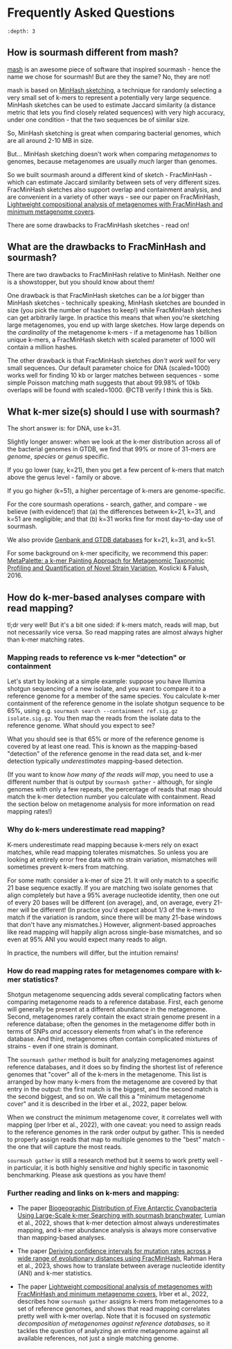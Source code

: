 # Frequently Asked Questions

```{contents} Contents
:depth: 3
```

## How is sourmash different from mash?

[mash](https://mash.readthedocs.org/) is an awesome piece of software
that inspired sourmash - hence the name we chose for sourmash! But are
they the same? No, they are not!

mash is based on
[MinHash sketching](https://en.wikipedia.org/wiki/MinHash), a
technique for randomly selecting a very small set of k-mers to
represent a potentially very large sequence. MinHash sketches can be
used to estimate Jaccard similarity (a distance metric that lets you
find closely related sequences) with very high accuracy, under one
condition - that the two sequences be of similar size.

So, MinHash sketching is great when comparing bacterial genomes, which are
all around 2-10 MB in size.

But... MinHash sketching doesn't work when comparing _metagenomes_ to
genomes, because metagenomes are usually _much_ larger than genomes.

So we built sourmash around a different kind of sketch - FracMinHash -
which can estimate Jaccard similarity between sets of very different
sizes. FracMinHash sketches also support overlap and containment
analysis, and are convenient in a variety of other ways - see our
paper on FracMinHash,
[Lightweight compositional analysis of metagenomes with FracMinHash and minimum metagenome covers](https://www.biorxiv.org/content/10.1101/2022.01.11.475838v2).

There are some drawbacks to FracMinHash sketches - read on!

## What are the drawbacks to FracMinHash and sourmash?

There are two drawbacks to FracMinHash relative to MinHash. Neither
one is a showstopper, but you should know about them!

One drawback is that FracMinHash sketches can be a _lot_ bigger than
MinHash sketches - technically speaking, MinHash sketches are bounded
in size (you pick the number of hashes to keep!) while FracMinHash
sketches can get arbitrarily large. In practice this means that when
you're sketching large metagenomes, you end up with large sketches.
How large depends on the _cardinality_ of the metagenome k-mers - if a
metagenome has 1 billion unique k-mers, a FracMinHash sketch with scaled
parameter of 1000 will contain a million hashes.

The other drawback is that FracMinHash sketches _don't work well_ for
very small sequences. Our default parameter choice for DNA
(scaled=1000) works well for finding 10 kb or larger matches between
sequences - some simple Poisson matching math suggests that about
99.98% of 10kb overlaps will be found with scaled=1000. @CTB verify I
think this is 5kb.

## What k-mer size(s) should I use with sourmash?

The short answer is: for DNA, use k=31.

Slightly longer answer: when we look at the k-mer distribution
across all of the bacterial genomes in GTDB, we find that 99% or
more of 31-mers are _genome_, _species_ or _genus_ specific.

If you go lower (say, k=21), then you get a few percent of k-mers
that match above the genus level - family or above.

If you go higher (k=51), a higher percentage of k-mers are genome-specific.

For the core sourmash operations - search, gather, and compare - we
believe (with evidence!) that (a) the differences between k=21, k=31,
and k=51 are negligible; and that (b) k=31 works fine for most
day-to-day use of sourmash.

We also provide [Genbank and GTDB databases](databases.md) for k=21,
k=31, and k=51.

For some background on k-mer specificity, we recommend this paper:
[MetaPalette: a k-mer Painting Approach for Metagenomic Taxonomic Profiling and Quantification of Novel Strain Variation](https://journals.asm.org/doi/10.1128/msystems.00020-16),
Koslicki & Falush, 2016.

## How do k-mer-based analyses compare with read mapping?

tl;dr very well! But it's a bit one sided: if k-mers match, reads will
map, but not necessarily vice versa. So read mapping rates are almost always
higher than k-mer matching rates.

### Mapping reads to reference vs k-mer "detection" or containment

Let's start by looking at a simple example: suppose you have Illumina
shotgun sequencing of a new isolate, and you want to compare it to a
reference genome for a member of the same species.  You calculate
k-mer containment of the reference genome in the isolate shotgun
sequence to be 65%, using e.g. `sourmash search --containment
ref.sig.gz isolate.sig.gz`. You then map the reads from the isolate
data to the reference genome. What should you expect to see?

What you should see is that 65% or more of the reference genome is
covered by at least one read. This is known as the mapping-based
"detection" of the reference genome in the read data set, and k-mer
detection typically *underestimates* mapping-based detection.

(If you want to know _how many of the reads will map_, you need to use
a different number that is output by `sourmash gather` - although, for
single genomes with only a few repeats, the percentage of reads that
map should match the k-mer detection number you calculate with
containment. Read the section below on metagenome analysis for more
information on read mapping rates!)

### Why do k-mers underestimate read mapping?

K-mers underestimate read mapping because k-mers rely on exact matches,
while read mapping tolerates mismatches. So unless you are looking at
entirely error free data with no strain variation, mismatches will
sometimes prevent k-mers from matching.

For some math: consider a k-mer of size 21. It will only match to a
specific 21 base sequence exactly. If you are matching two isolate genomes
that align completely but have a 95% average nucleotide identity, then
one out of every 20 bases will be different (on average), and, on average,
every 21-mer will be different! (In practice you'd expect about 1/3 of the
k-mers to match if the variation is random, since there will be many 21-base
windows that don't have any mismatches.) However, alignment-based approaches
like read mapping will happily align across single-base mismatches, and so
even at 95% ANI you would expect many reads to align.

In practice, the numbers will differ, but the intuition remains!

### How do read mapping rates for metagenomes compare with k-mer statistics?

Shotgun metagenome sequencing adds several complicating factors when
comparing metagenome reads to a reference database. First, each genome
will generally be present at a different abundance in the metagenome.
Second, metagenomes rarely contain the exact strain genome present in
a reference database; often the genomes in the metagenome differ both
in terms of SNPs _and_ accessory elements from what's in the reference
database. And third, metagenomes often contain complicated mixtures of
strains - even if one strain is dominant.

The `sourmash gather` method is built for analyzing metagenomes against
reference databases, and it does so by finding the shortest list of
reference genomes that "cover" all of the k-mers in the metagenome.
This list is arranged by how many k-mers from the metagenome are covered
by that entry in the output: the first match is the biggest, and the
second match is the second biggest, and so on. We call this a "minimum
metagenome cover" and it is described in the Irber et al., 2022, paper below.

When we construct the minimum metagenome cover, it correlates well with
mapping (per Irber et al., 2022), with one caveat: you need to assign
reads to the reference genomes in the rank order output by gather.
This is needed to properly assign reads that map to multiple genomes
to the "best" match - the one that will capture the most reads.

`sourmash gather` is still a research method but it seems to work
pretty well - in particular, it is both highly sensitive _and_ highly
specific in taxonomic benchmarking. Please ask questions as you have them!

### Further reading and links on k-mers and mapping:

* The paper
  [Biogeographic Distribution of Five Antarctic Cyanobacteria Using Large-Scale k-mer Searching with sourmash branchwater](https://www.biorxiv.org/content/10.1101/2022.10.27.514113v1),
  Lumian et al., 2022, shows that k-mer detection almost always
  underestimates mapping, and k-mer abundance analysis is always more
  conservative than mapping-based analyses.

* The paper
  [Deriving confidence intervals for mutation rates across a wide range of evolutionary distances using FracMinHash](https://genome.cshlp.org/content/33/7/1061),
  Rahman Hera et al., 2023, shows how to translate between average
  nucleotide identity (ANI) and k-mer statistics.

* The paper
[Lightweight compositional analysis of metagenomes with FracMinHash and minimum metagenome covers](https://www.biorxiv.org/content/10.1101/2022.01.11.475838v2),
Irber et al., 2022, describes how `sourmash gather` assigns k-mers
from metagenomes to a set of reference genomes, and shows that read
mapping correlates pretty well with k-mer overlap. Note that it is
focused on *systematic decomposition of metagenomes against reference
databases*, so it tackles the question of analyzing an entire
metagenome against all available references, not just a single
matching genome.

